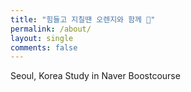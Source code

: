 ```yaml
---
title: "힘들고 지칠땐 오렌지와 함께 🍊"
permalink: /about/
layout: single
comments: false
---
```




Seoul, Korea
Study in Naver Boostcourse
